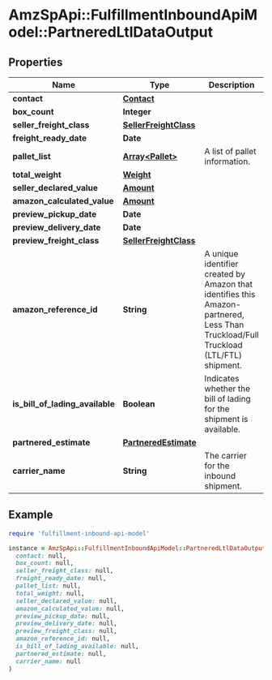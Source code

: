 # AmzSpApi::FulfillmentInboundApiModel::PartneredLtlDataOutput

## Properties

| Name | Type | Description | Notes |
| ---- | ---- | ----------- | ----- |
| **contact** | [**Contact**](Contact.md) |  |  |
| **box_count** | **Integer** |  |  |
| **seller_freight_class** | [**SellerFreightClass**](SellerFreightClass.md) |  | [optional] |
| **freight_ready_date** | **Date** |  |  |
| **pallet_list** | [**Array&lt;Pallet&gt;**](Pallet.md) | A list of pallet information. |  |
| **total_weight** | [**Weight**](Weight.md) |  |  |
| **seller_declared_value** | [**Amount**](Amount.md) |  | [optional] |
| **amazon_calculated_value** | [**Amount**](Amount.md) |  | [optional] |
| **preview_pickup_date** | **Date** |  |  |
| **preview_delivery_date** | **Date** |  |  |
| **preview_freight_class** | [**SellerFreightClass**](SellerFreightClass.md) |  |  |
| **amazon_reference_id** | **String** | A unique identifier created by Amazon that identifies this Amazon-partnered, Less Than Truckload/Full Truckload (LTL/FTL) shipment. |  |
| **is_bill_of_lading_available** | **Boolean** | Indicates whether the bill of lading for the shipment is available. |  |
| **partnered_estimate** | [**PartneredEstimate**](PartneredEstimate.md) |  | [optional] |
| **carrier_name** | **String** | The carrier for the inbound shipment. |  |

## Example

```ruby
require 'fulfillment-inbound-api-model'

instance = AmzSpApi::FulfillmentInboundApiModel::PartneredLtlDataOutput.new(
  contact: null,
  box_count: null,
  seller_freight_class: null,
  freight_ready_date: null,
  pallet_list: null,
  total_weight: null,
  seller_declared_value: null,
  amazon_calculated_value: null,
  preview_pickup_date: null,
  preview_delivery_date: null,
  preview_freight_class: null,
  amazon_reference_id: null,
  is_bill_of_lading_available: null,
  partnered_estimate: null,
  carrier_name: null
)
```

